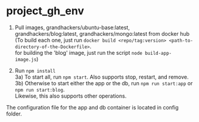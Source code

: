 # project_gh_env

1) Pull images, grandhackers/ubuntu-base:latest, grandhackers/blog:latest, grandhackers/mongo:latest from docker hub  
(To build each one, just run `docker build <repo/tag:version> <path-to-directory-of-the-Dockerfile>`.  
for building the 'blog' image, just run the script `node build-app-image.js`)

2) Run `npm install`  
3a) To start all, run `npm start`. Also supports stop, restart, and remove.
3b) Otherwise to start either the app or the db, run `npm run start:app` or `npm run start:blog`.  
Likewise, this also supports other operations.

The configuration file for the app and db container is located in config folder.

